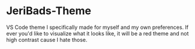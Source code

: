 # JeriBads-Theme
VS Code theme I specifically made for myself and my own preferences. If ever you'd like to visualize what it looks like, it will be a red theme and not high contrast cause I hate those.
